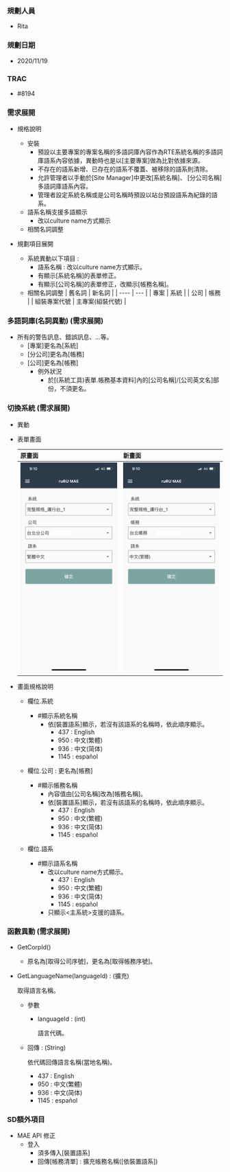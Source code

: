 ### <div id="user">規劃人員</div>
* Rita

### <div id="updatedate">規劃日期</div>
* 2020/11/19

### <div id="trac">TRAC</div>
* #8194

### <div id="requirement">需求展開</div>
* 規格說明
    * 安裝
        * 預設以主要專案的專案名稱的多語詞庫內容作為RTE系統名稱的多語詞庫語系內容依據，異動時也是以[主要專案]做為比對依據來源。
        * 不存在的語系新增、已存在的語系不覆蓋、被移除的語系則清除。
        * 允許管理者以手動於[Site Manager]中更改[系統名稱]、 [分公司名稱]多語詞庫語系內容。
        * 管理者設定系統名稱或是公司名稱時預設以站台預設語系為紀錄的語系。
    * 語系名稱支援多語顯示
        * 改以culture name方式顯示
    * 相關名詞調整        

* 規劃項目展開
    * 系統異動以下項目 :
        * 語系名稱 : 改以culture name方式顯示。
        * 有顯示[系統名稱]的表單修正。
        * 有顯示[公司名稱]的表單修正，改顯示[帳務名稱]。
    * 相關名詞調整
        | 舊名詞 | 新名詞 |
        | ---- | --- |
        | 專案 | 系統 |
        | 公司 | 帳務 |
        | 組裝專案代號 | 主專案(組裝代號) |

### <div id="message_rename">多語詞庫(名詞異動) <path>(需求展開)</path></div>
* 所有的警告訊息、錯誤訊息、...等。
    * [專案]更名為[系統]
    * [分公司]更名為[帳務]
    * [公司]更名為[帳務]
        * 例外狀況
            * 於[(系統工具)表單.帳務基本資料]內的[公司名稱]/[公司英文名]部份，不須更名。

### <div id="change_system">切換系統 <path>(需求展開)</path></div>
* 異動
* 表單畫面

    | 原畫面 | 新畫面 |
    | ------- | ------ |
    | ![切換系統(old)] | ![切換系統] |

* 畫面規格說明
    * 欄位.系統
        * #顯示系統名稱
            * 依[裝置語系]顯示，若沒有該語系的名稱時，依此順序顯示。
                * 437 : English
                * 950 : 中文(繁體)
                * 936 : 中文(简体)
                * 1145 : español

    * 欄位.公司 : 更名為[帳務]
        * #顯示帳務名稱
            * 內容值由[公司名稱]改為[帳務名稱]。
            * 依[裝置語系]顯示，若沒有該語系的名稱時，依此順序顯示。
                * 437 : English
                * 950 : 中文(繁體)
                * 936 : 中文(简体)
                * 1145 : español

    * 欄位.語系
        * #顯示語系名稱
            * 改以culture name方式顯示。
                * 437 : English
                * 950 : 中文(繁體)
                * 936 : 中文(简体)
                * 1145 : español
            * 只顯示<主系統>支援的語系。

### <div id="function">函數異動 <path>(需求展開)</path></div>
* GetCorpId()
    * 原名為[取得公司序號]，更名為[取得帳務序號]。
* GetLanguageName(languageId) : (擴充)

    取得語言名稱。

    * 參數
        * languageId : (int)
            
            語言代碼。

    * 回傳 : (String)

        依代碼回傳語言名稱(當地名稱)。
        * 437 : English
        * 950 : 中文(繁體)
        * 936 : 中文(简体)
        * 1145 : español            

### <div id="sd_list">SD額外項目</div>
* MAE API 修正 
    * 登入
        * 須多傳入[裝置語系]
        * 回傳[帳務清單] : 擴充帳務名稱([依裝置語系])


[切換系統(old)]:attachment/change_system_old.png "切換系統(old)"
[切換系統]:attachment/change_system.png "切換系統"


